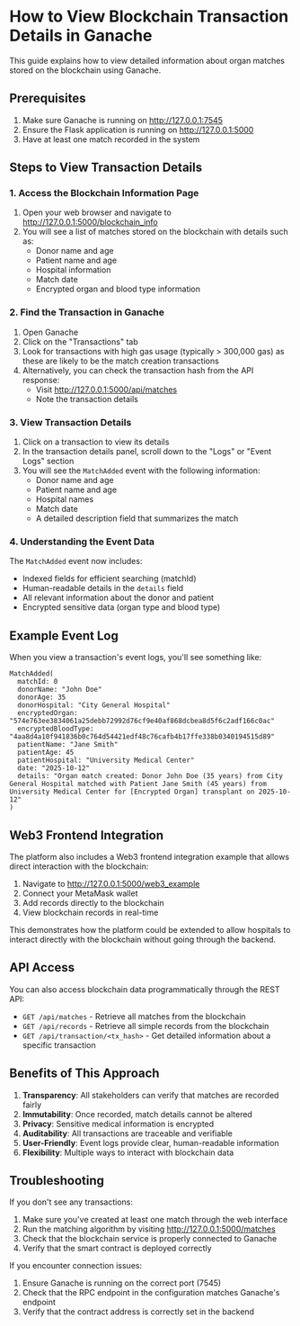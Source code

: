 # How to View Blockchain Transaction Details in Ganache

This guide explains how to view detailed information about organ matches stored on the blockchain using Ganache.

## Prerequisites

1. Make sure Ganache is running on http://127.0.0.1:7545
2. Ensure the Flask application is running on http://127.0.0.1:5000
3. Have at least one match recorded in the system

## Steps to View Transaction Details

### 1. Access the Blockchain Information Page

1. Open your web browser and navigate to http://127.0.0.1:5000/blockchain_info
2. You will see a list of matches stored on the blockchain with details such as:
   - Donor name and age
   - Patient name and age
   - Hospital information
   - Match date
   - Encrypted organ and blood type information

### 2. Find the Transaction in Ganache

1. Open Ganache
2. Click on the "Transactions" tab
3. Look for transactions with high gas usage (typically > 300,000 gas) as these are likely to be the match creation transactions
4. Alternatively, you can check the transaction hash from the API response:
   - Visit http://127.0.0.1:5000/api/matches
   - Note the transaction details

### 3. View Transaction Details

1. Click on a transaction to view its details
2. In the transaction details panel, scroll down to the "Logs" or "Event Logs" section
3. You will see the `MatchAdded` event with the following information:
   - Donor name and age
   - Patient name and age
   - Hospital names
   - Match date
   - A detailed description field that summarizes the match

### 4. Understanding the Event Data

The `MatchAdded` event now includes:
- Indexed fields for efficient searching (matchId)
- Human-readable details in the `details` field
- All relevant information about the donor and patient
- Encrypted sensitive data (organ type and blood type)

## Example Event Log

When you view a transaction's event logs, you'll see something like:

```
MatchAdded(
  matchId: 0
  donorName: "John Doe"
  donorAge: 35
  donorHospital: "City General Hospital"
  encryptedOrgan: "574e763ee3834061a25debb72992d76cf9e40af868dcbea8d5f6c2adf166c0ac"
  encryptedBloodType: "4aa8d4a10f941836b0c764d54421edf48c76cafb4b17ffe338b0340194515d89"
  patientName: "Jane Smith"
  patientAge: 45
  patientHospital: "University Medical Center"
  date: "2025-10-12"
  details: "Organ match created: Donor John Doe (35 years) from City General Hospital matched with Patient Jane Smith (45 years) from University Medical Center for [Encrypted Organ] transplant on 2025-10-12"
)
```

## Web3 Frontend Integration

The platform also includes a Web3 frontend integration example that allows direct interaction with the blockchain:

1. Navigate to http://127.0.0.1:5000/web3_example
2. Connect your MetaMask wallet
3. Add records directly to the blockchain
4. View blockchain records in real-time

This demonstrates how the platform could be extended to allow hospitals to interact directly with the blockchain without going through the backend.

## API Access

You can also access blockchain data programmatically through the REST API:

- `GET /api/matches` - Retrieve all matches from the blockchain
- `GET /api/records` - Retrieve all simple records from the blockchain
- `GET /api/transaction/<tx_hash>` - Get detailed information about a specific transaction

## Benefits of This Approach

1. **Transparency**: All stakeholders can verify that matches are recorded fairly
2. **Immutability**: Once recorded, match details cannot be altered
3. **Privacy**: Sensitive medical information is encrypted
4. **Auditability**: All transactions are traceable and verifiable
5. **User-Friendly**: Event logs provide clear, human-readable information
6. **Flexibility**: Multiple ways to interact with blockchain data

## Troubleshooting

If you don't see any transactions:
1. Make sure you've created at least one match through the web interface
2. Run the matching algorithm by visiting http://127.0.0.1:5000/matches
3. Check that the blockchain service is properly connected to Ganache
4. Verify that the smart contract is deployed correctly

If you encounter connection issues:
1. Ensure Ganache is running on the correct port (7545)
2. Check that the RPC endpoint in the configuration matches Ganache's endpoint
3. Verify that the contract address is correctly set in the backend